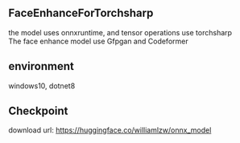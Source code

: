 ## FaceEnhanceForTorchsharp
the model uses onnxruntime, and tensor operations use torchsharp  
The face enhance model use Gfpgan and Codeformer  
## environment  
windows10, dotnet8  
## Checkpoint  
download url: https://huggingface.co/williamlzw/onnx_model